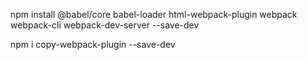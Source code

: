 npm install @babel/core babel-loader html-webpack-plugin webpack webpack-cli webpack-dev-server --save-dev

npm i copy-webpack-plugin --save-dev